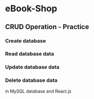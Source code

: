 # eBook-Shop
## CRUD Operation - Practice

### Create database
### Read database data
### Update database data
### Delete database data

in MySQL database and React.js

